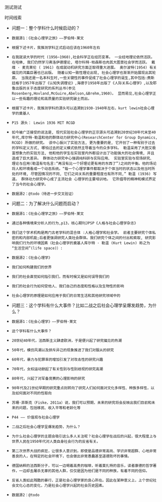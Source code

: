 测试测试

时间线索
- 问题一：整个学科什么时候启动的？
-     数据源1：《社会心理学之旅》——罗伯特·莱文
-     根据下述卡片，我推测学科正式启动应该在1960年左右
-     在我就读大学的时代 (1956~1960),社会科学正在经历变革。 一业经地理论依然活跃。 在哈佛, 我们仍然学习弗洛伊德理论, 塔尔科特·帕森斯也肉其大图景社会学而活跃。 戴维 · 麦克莱伦 ( 1961) 在成就动机研究方面正取得重大进展。 奥尔波特(1954) 有关偏见的鸿篇巨著也已出版。 随着认知一致性理论出现, 社会心理学也渐渐开始展现出其轮廓。 当我还是一名本科生时,一些关键性的事件促成了社会心理学的诞生,其中包括:费斯廷格于1957年出版了《认知失调理论》,海德于1958年出版了《人际关系心理学》,以及耶鲁出版的关于态度研究的系列丛书(参见 Rosenberg,Hovland,McGuire,Abelson,&Brehm,1960)。 显而易见,社会心理学正以一些有趣的理论和高质量的实验研究破土而出。
-     根据下述卡片，我推测学科的源头可以追溯到1930-1940年左右，kurt lewin社会心理学的奠基人
-     P15 源头： Lewin 1936 MIT RCGD
-     如今被广泛接受的说法是, 现代实验社会心理学的正宗源头可追溯到20世纪30年代末至40年代,库尔特·勒温和他的群体动力研究中心(ResearchCenter for Group Dynamics, RCGD) 所做的研究。 该中心振兴了实验方法, 更为重要的是, 它开创了一种有别于过去的学科定义方式, 哪怕过去的定义模式依然主导着当今的众多学科。 勒温采用了大胆又极富想象力的实验方法, 他和他的学生在实验室内外都设计出了功能强大的社会情境, 并且造成了巨大差异。 群体动力研究中心强调纯科研与实际应用、 实验室实验与现场研究、 理论与应用(勒温有句名言:“再没有比一个好理论更有用的东西了”)之间的平衡。他的场论将人和环境看成一个动态系统。“每一个心理学事件都取决于个体当时的状态以及他当时所处的环境, 尽管因情况的不同, 它们之间关系的重要程度也有所不同,” 勒温 (1936) 写道。 群体动力研究中心成了主流社会 心理学的主要培训地。 它所倡导的精神和模式界定了当今的社会心理学。
-     数据源2：@todo（待进一步交叉验证）
- 问题二：为了解决什么问题而启动？
-     数据源1：《社会心理学之旅》——罗伯特·莱文
-     通过各种情境来分析人的行为,p13，核心期刊JPSP《人格与社会心理学杂志》
-     我们这个学术机构是两门古老学科的混合体 :人格心理学和社会学。 前者主要研究个体私密的和内部机能;后者更强调研究人类社会群体。我们研究个体之间的付出和索取, 研究影响我们行为的环境因素（社会心理学的奠基人库尔特 · 勒温 (Kurt Lewin) 称之为 “生活空间”(life space)）:
-     数据源2：《社会心理学》
-     我们如何构建我们的世界
-     我们的社会直觉如何指引我们，而有时候又是如何误导我们的
-     我们的社会行为如何受他人、我们自己的态度和性格以及生物性的影响
-     社会心理学的原理是如何应用于我们的日常生活和其他研究领域中的
- 问题三：这个学科有什么大事件？比如二战之后社会心理学呈爆发趋势，为什么？
-     数据源1：《社会心理学》——罗伯特·莱文
-     这个学科有什么大事件？
-     20世纪40年代，法西斯主义肆虐欧洲，于是便兴起了研究偏见的热潮
-     50年代，模仿风潮以及排斥异己的现象推进了我们对服从的研究
-     60年代，暴力与犯罪率的增加引发了对攻击性的研究兴趣
-     70年代，女权运动掀起了有关性别与性别歧视的研究高潮
-     80年代，兴起了对军备竞赛的心理影响的研究
-     90年代及21世纪早期的研究重点则转向了研究人们如何面对文化多样性、种族多样性，以及如何面对不同的性取向
-     苏珊·菲斯克（Fiske，2011a）说，我们可以预期，未来的研究将会反映出我们目前和未来的问题，包括移民、收入平等和老龄化等
-     P44 —— 价值观与社会心理学
-     二战之后社会心理学呈爆发趋势，为什么？
-     为什么社会心理学的主题会吸引这么多人关注呢？社会心理学在战后的兴起，很大程度上与世界人民在1950年代对人类自身社会行为的反省有关。
-     第二次世界大战的疯狂，让很多人意识到，即使是品德非常高尚、学识非常超群、心地非常善良的人，在特定的社会环境下，也会做出非常愚蠢甚至道德败坏的事情。
-     德国纳粹的法西斯分子，可以一边喝着高贵的咖啡，听着莫扎特的音乐，读者康德的哲学著作，一边却去屠杀无辜的其他人群，仅仅是因为他们是不同的种族，有着不同的信仰。
-     反省人类如此残酷的暴行，正是社会心理学家的良心所在。因此在某种意义上，上个世纪社会文化心态的变化，乃是社会心理学兴起的社会历史因素。
-     数据源2：@todo
